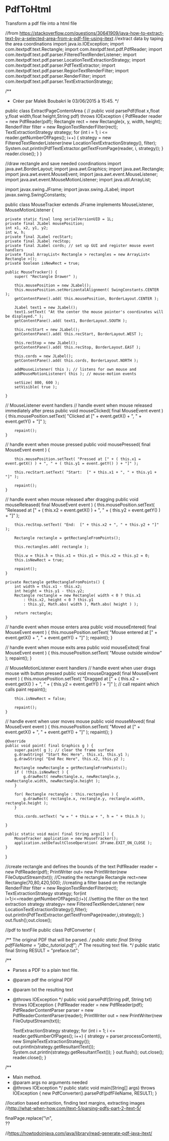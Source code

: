 # PdfToHtml
Transform a pdf file into a html file



//from https://stackoverflow.com/questions/30641909/java-how-to-extract-text-by-a-selected-area-from-a-pdf-file-using-itext
//extract data by taping the area coordinations
import java.io.IOException;
import com.itextpdf.text.Rectangle;
import com.itextpdf.text.pdf.PdfReader;
import com.itextpdf.text.pdf.parser.FilteredTextRenderListener;
import com.itextpdf.text.pdf.parser.LocationTextExtractionStrategy;
import com.itextpdf.text.pdf.parser.PdfTextExtractor;
import com.itextpdf.text.pdf.parser.RegionTextRenderFilter;
import com.itextpdf.text.pdf.parser.RenderFilter;
import com.itextpdf.text.pdf.parser.TextExtractionStrategy;

/**
 * Créer par Malek Boubakri le 03/06/2015 à 15:45.
 */

public class ExtractPageContentArea {
 //
    public void parsePdf(float x,float y,float width,float height,String pdf) throws IOException {
        PdfReader reader = new PdfReader(pdf);
        Rectangle rect = new Rectangle(x, y, width, height);
        RenderFilter filter = new RegionTextRenderFilter(rect);
        TextExtractionStrategy strategy;
        for (int i = 1; i <= reader.getNumberOfPages(); i++) {
            strategy = new FilteredTextRenderListener(new LocationTextExtractionStrategy(), filter);
            System.out.println(PdfTextExtractor.getTextFromPage(reader, i, strategy));
        }
        reader.close();
    }
}


//draw rectangle and save needed coordinations
import java.awt.BorderLayout;
import java.awt.Graphics;
import java.awt.Rectangle;
import java.awt.event.MouseEvent;
import java.awt.event.MouseListener;
import java.awt.event.MouseMotionListener;
import java.util.ArrayList;

import javax.swing.JFrame;
import javax.swing.JLabel;
import javax.swing.SwingConstants;

public class MouseTracker extends JFrame implements MouseListener, MouseMotionListener {

    private static final long serialVersionUID = 1L;
    private final JLabel mousePosition;
    int x1, x2, y1, y2;
    int w, h;
    private final JLabel recStart;
    private final JLabel recStop;
    private final JLabel cords; // set up GUI and register mouse event handlers
    private final ArrayList< Rectangle > rectangles = new ArrayList< Rectangle >();
    private boolean isNewRect = true;

    public MouseTracker() {
        super( "Rectangle Drawer" );

        this.mousePosition = new JLabel();
        this.mousePosition.setHorizontalAlignment( SwingConstants.CENTER );
        getContentPane().add( this.mousePosition, BorderLayout.CENTER );

        JLabel text1 = new JLabel();
        text1.setText( "At the center the mouse pointer's coordinates will be displayed." );
        getContentPane().add( text1, BorderLayout.SOUTH );

        this.recStart = new JLabel();
        getContentPane().add( this.recStart, BorderLayout.WEST );

        this.recStop = new JLabel();
        getContentPane().add( this.recStop, BorderLayout.EAST );

        this.cords = new JLabel();
        getContentPane().add( this.cords, BorderLayout.NORTH );

        addMouseListener( this ); // listens for own mouse and
        addMouseMotionListener( this ); // mouse-motion events

        setSize( 800, 600 );
        setVisible( true );

    }

// MouseListener event handlers // handle event when mouse released immediately after press 
    public void mouseClicked( final MouseEvent event ) {
        this.mousePosition.setText( "Clicked at [" + event.getX() + ", " + event.getY() + "]" );

        repaint();
    }

// handle event when mouse pressed 
    public void mousePressed( final MouseEvent event ) {

        this.mousePosition.setText( "Pressed at [" + ( this.x1 = event.getX() ) + ", " + ( this.y1 = event.getY() ) + "]" );

        this.recStart.setText( "Start:  [" + this.x1 + ", " + this.y1 + "]" );

        repaint();
    }

// handle event when mouse released after dragging 
    public void mouseReleased( final MouseEvent event ) {
        this.mousePosition.setText( "Released at [" + ( this.x2 = event.getX() ) + ", " + ( this.y2 = event.getY() ) + "]" );

        this.recStop.setText( "End:  [" + this.x2 + ", " + this.y2 + "]" );

        Rectangle rectangle = getRectangleFromPoints();

        this.rectangles.add( rectangle );

        this.w = this.h = this.x1 = this.y1 = this.x2 = this.y2 = 0;
        this.isNewRect = true;

        repaint();
    }

    private Rectangle getRectangleFromPoints() {
        int width = this.x1 - this.x2;
        int height = this.y1 - this.y2;
        Rectangle rectangle = new Rectangle( width < 0 ? this.x1
            : this.x2, height < 0 ? this.y1
            : this.y2, Math.abs( width ), Math.abs( height ) );

        return rectangle;
    }

// handle event when mouse enters area 
    public void mouseEntered( final MouseEvent event ) {
        this.mousePosition.setText( "Mouse entered at [" + event.getX() + ", " + event.getY() + "]" );
        repaint();
    }

// handle event when mouse exits area 
    public void mouseExited( final MouseEvent event ) {
        this.mousePosition.setText( "Mouse outside window" );
        repaint();
    }

// MouseMotionListener event handlers // handle event when user drags mouse with button pressed 
    public void mouseDragged( final MouseEvent event ) {
        this.mousePosition.setText( "Dragged at [" + ( this.x2 = event.getX() ) + ", " + ( this.y2 = event.getY() ) + "]" ); // call repaint which calls paint repaint();

        this.isNewRect = false;

        repaint();
    }

// handle event when user moves mouse 
    public void mouseMoved( final MouseEvent event ) {
        this.mousePosition.setText( "Moved at [" + event.getX() + ", " + event.getY() + "]" );
        repaint();
    }

    @Override
    public void paint( final Graphics g ) {
        super.paint( g ); // clear the frame surface 
        g.drawString( "Start Rec Here", this.x1, this.y1 );
        g.drawString( "End Rec Here", this.x2, this.y2 );

        Rectangle newRectangle = getRectangleFromPoints();
        if ( !this.isNewRect ) {
            g.drawRect( newRectangle.x, newRectangle.y, newRectangle.width, newRectangle.height );
        }

        for( Rectangle rectangle : this.rectangles ) {
            g.drawRect( rectangle.x, rectangle.y, rectangle.width, rectangle.height );
        }

        this.cords.setText( "w = " + this.w + ", h = " + this.h );

    }

    public static void main( final String args[] ) {
        MouseTracker application = new MouseTracker();
        application.setDefaultCloseOperation( JFrame.EXIT_ON_CLOSE );
    }
}

//create rectangle and defines the bounds of the text
PdfReader reader = new PdfReader(pdf);
PrintWriter out= new PrintWriter(new FileOutputStream(txt));
//Creating the rectangle
Rectangle rect=new Rectangle(70,80,420,500);
//creating a filter based on the rectangle
RenderFilter filter = new RegionTextRenderFilter(rect);
TextExtractionStrategy strategy;
for(int i=1;i<=reader.getNumberOfPages();i+){
    //setting the filter on the text extraction strategy
    strategy= new FilteredTextRenderListener(
      new LocationTextExtractionStrategy(),filter);
    out.println(PdfTextExtractor.getTextFromPage(reader,i,strategy));
}
out.flush();out.close();


//pdf to textFile
public class PdfConverter {

/** The original PDF that will be parsed. */
public static final String pdfFileName = "jdbc_tutorial.pdf";
/** The resulting text file. */
public static final String RESULT = "preface.txt";

/**
 * Parses a PDF to a plain text file.
 * @param pdf the original PDF
 * @param txt the resulting text
 * @throws IOException
 */
public void parsePdf(String pdf, String txt) throws IOException {
    PdfReader reader = new PdfReader(pdf);
    PdfReaderContentParser parser = new PdfReaderContentParser(reader);
    PrintWriter out = new PrintWriter(new FileOutputStream(txt));

    TextExtractionStrategy strategy;
    for (int i = 1; i <= reader.getNumberOfPages(); i++) {
        strategy = parser.processContent(i, new SimpleTextExtractionStrategy());
        out.println(strategy.getResultantText());
        System.out.println(strategy.getResultantText());
    }
    out.flush();
    out.close();
    reader.close();
}

/**
 * Main method.
 * @param    args    no arguments needed
 * @throws IOException
 */
public static void main(String[] args) throws IOException {
    new PdfConverter().parsePdf(pdfFileName, RESULT);
}

//location based extraction, finding text margins, extracting images
//http://what-when-how.com/itext-5/parsing-pdfs-part-2-itext-5/



finalPage.replace("\n",</br> ??

//https://howtodoinjava.com/java/library/read-generate-pdf-java-itext/
